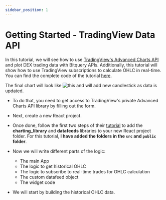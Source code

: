 ```yaml
---
sidebar_position: 1
---
```


# Getting Started - TradingView Data API

In this tutorial, we will see how to use [TradingView's Advanced Charts API](https://in.tradingview.com/advanced-charts/) and plot DEX trading data with Bitquery APIs. Additionally, this tutorial will show how to use TradingView subscriptions to calculate OHLC in real-time. You can find the complete code of the tutorial [here](https://github.com/bitquery/tradingview-subscription-realtime/tree/main).

The final chart will look like ![this](/img/ApplicationExamples/tv_sub.gif) and will add new candlestick as data is updated.

- To do that, you need to get access to TradingView's private Advanced Charts API library by filling out the form.
- Next, create a new React project.
- Once done, follow the first two steps of their [tutorial](https://www.tradingview.com/charting-library-docs/latest/tutorials/First-Run-Tutorial) to add the **charting_library** and **datafeeds** libraries to your new React project folder. For this tutorial, **I have added the folders in the `src` and `public` folder**.

- Now we will write different parts of the logic:

  - The main App
  - The logic to get historical OHLC
  - The logic to subscribe to real-time trades for OHLC calculation
  - The custom datafeed object
  - The widget code

- We will start by building the historical OHLC data.
